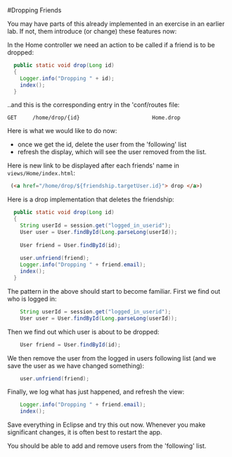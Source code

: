 #Dropping Friends

You may have parts of this already implemented in an exercise in an earlier lab. If not, them introduce (or change) these features now:

In the Home controller we need an action to be called if a friend is to be dropped:

~~~java
  public static void drop(Long id)
  {
    Logger.info("Dropping " + id);
    index();
  }
~~~

..and this is the corresponding entry in the 'conf/routes file:

~~~
GET     /home/drop/{id}                       Home.drop
~~~

Here is what we would like to do now:

- once we get the id, delete the user from the 'following' list
- refresh the display, which will see the user removed from the list. 

Here is new link to be displayed after each friends' name in  `views/Home/index.html`:

~~~html
 (<a href="/home/drop/${friendship.targetUser.id}"> drop </a>)
~~~

Here is a drop implementation that deletes the friendship:

~~~java
  public static void drop(Long id)
  {
    String userId = session.get("logged_in_userid");
    User user = User.findById(Long.parseLong(userId));
    
    User friend = User.findById(id);
 
    user.unfriend(friend);
    Logger.info("Dropping " + friend.email);
    index();
  }  
~~~

The pattern in the above should start to become familiar. First we find out who is logged in:

~~~java
    String userId = session.get("logged_in_userid");
    User user = User.findById(Long.parseLong(userId));
~~~

Then we find out which user is about to be dropped:

~~~java
    User friend = User.findById(id);
~~~

We then remove the user from the logged in users following list (and we save the user as we have changed something):

~~~java
    user.unfriend(friend);
~~~

Finally, we log what has just happened, and refresh the view:

~~~java
    Logger.info("Dropping " + friend.email);
    index();
~~~

Save everything in Eclipse and try this out now. Whenever you make significant changes, it is often best to restart the app.

You should be able to add and remove users from the 'following' list.
